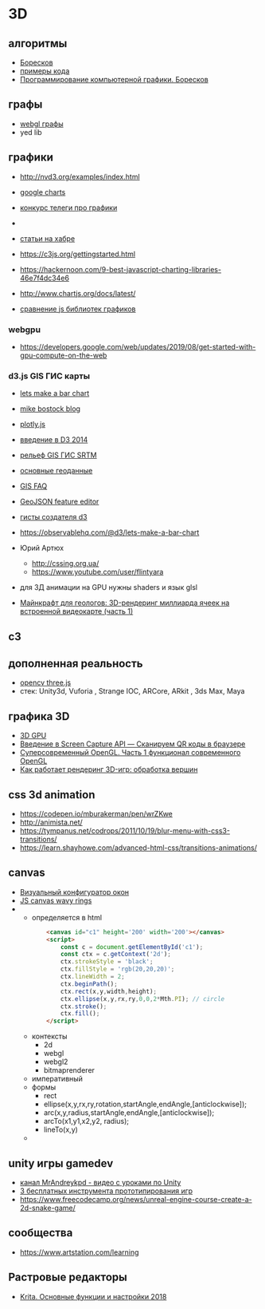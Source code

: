 # 3D

## алгоритмы

 * [Боресков](http://steps3d.narod.ru/)
 * [примеры кода](http://steps3d.narod.ru/snippets.html)
 * [Программирование компьютерной графики. Боресков](https://www.ozon.ru/context/detail/id/154457306/)


## графы

 * [webgl графы](https://github.com/ericdrowell/ElGrapho)
 * yed lib
## графики

 * http://nvd3.org/examples/index.html
 
 * [google charts](https://developers.google.com/chart/interactive/docs/gallery)
 * [конкурс телеги про графики](https://habr.com/ru/company/lanit/blog/460625/)
 * []()
 * [статьи на хабре](https://habr.com/hub/data_visualization/)
 * https://c3js.org/gettingstarted.html
 * https://hackernoon.com/9-best-javascript-charting-libraries-46e7f4dc34e6
 * http://www.chartjs.org/docs/latest/
 * [сравнение js библиотек графиков](https://medium.freecodecamp.org/charting-the-waters-pt-2-a-comparison-of-javascript-charting-libraries-96e9fb79b856)

### webgpu

 * https://developers.google.com/web/updates/2019/08/get-started-with-gpu-compute-on-the-web

### d3.js GIS ГИС карты 

 * [lets make a bar chart](https://bost.ocks.org/mike/bar/)
 * [mike bostock blog](https://bost.ocks.org/mike/)
 * [plotly.js](https://plot.ly/javascript/histograms/#colored-and-styled-histograms)
 * [введение в D3 2014](https://habr.com/ru/company/datalaboratory/blog/217905/)
 * [рельеф GIS ГИС SRTM](http://gis-lab.info/qa/data.html#.D0.A0.D0.B5.D0.BB.D1.8C.D0.B5.D1.84)
 * [основные геоданные](http://gis-lab.info/qa/data.html#.D0.A0.D0.B5.D0.BB.D1.8C.D0.B5.D1.84)
 * [GIS FAQ](http://gis-lab.info/qa/proj-sk-faq.html)

 * [GeoJSON feature editor](https://observablehq.com/@fil/geoeditor)
 * [гисты создателя d3](https://bl.ocks.org/mbostock)
 * https://observablehq.com/@d3/lets-make-a-bar-chart
 * Юрий Артюх
 	 * http://cssing.org.ua/
	 * https://www.youtube.com/user/flintyara
 * для 3Д анимации на GPU нужны shaders и язык glsl
 * [Майнкрафт для геологов: 3D-рендеринг миллиарда ячеек на встроенной видеокарте (часть 1)](https://habr.com/ru/post/472688/)
## c3



## дополненная реальность

* [opencv three.js](https://www.smashingmagazine.com/2016/02/simple-augmented-reality-with-opencv-a-three-js/)
* стек: Unity3d, Vuforia , Strange IOC, ARCore, ARkit , 3ds Max, Maya

##  графика 3D

* [3D GPU](http://thebookofshaders.com)
* [Введение в Screen Capture API — Сканируем QR коды в браузере](https://habr.com/ru/post/460825/)
* [Суперсовременный OpenGL. Часть 1 функционал современного OpenGL	](https://habr.com/ru/post/456932/)
* [Как работает рендеринг 3D-игр: обработка вершин](https://habr.com/ru/post/472688/)

##  css 3d animation

 * https://codepen.io/mburakerman/pen/wrZKwe
 * http://animista.net/
 * https://tympanus.net/codrops/2011/10/19/blur-menu-with-css3-transitions/
 * https://learn.shayhowe.com/advanced-html-css/transitions-animations/

## canvas

 * [Визуальный конфигуратор окон](https://habr.com/ru/post/238065/)
 * [JS canvas wavy rings](https://codepen.io/ThreePixDroid/pen/vYEWvRJ) 
 * 
	* определяется в html
		```html
			<canvas id="c1" height='200' width='200'></canvas>
			<script>
				const c = document.getElementById('c1');
				const ctx = c.getContext('2d');
				ctx.strokeStyle = 'black';
				ctx.fillStyle = 'rgb(20,20,20)';
				ctx.lineWidth = 2;
				ctx.beginPath();
				ctx.rect(x,y,width,height);
				ctx.ellipse(x,y,rx,ry,0,0,2*Mth.PI); // circle
				ctx.stroke();
				ctx.fill();
			</script>
		```
	* контексты
		* 2d
		* webgl
		* webgl2
		* bitmaprenderer
	* императивный
	* формы
		* rect
		* ellipse(x,y,rx,ry,rotation,startAngle,endAngle,[anticlockwise]);
		* arc(x,y,radius,startAngle,endAngle,[anticlockwise]);
		* arcTo(x1,y1,x2,y2, radius);
		* lineTo(x,y)
	* 
## unity игры gamedev

 * [канал MrAndreykpd - видео с уроками по Unity](https://www.youtube.com/channel/UCPWx44_luGLmCfLwCflhiGg)
 * [3 бесплатных инструмента прототипирования игр](https://habr.com/ru/company/playgendary/blog/499340/)
 * https://www.freecodecamp.org/news/unreal-engine-course-create-a-2d-snake-game/

## сообщества

 * https://www.artstation.com/learning

## Растровые редакторы

 * [Krita. Основные функции и настройки 2018](https://www.youtube.com/watch?v=Qp8torRlSWs)